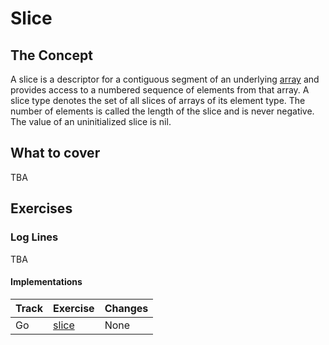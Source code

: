 # Slice

## The Concept

A slice is a descriptor for a contiguous segment of an underlying [array][type-array] and provides access to a
numbered sequence of elements from that array. A slice type denotes the set of all slices of arrays of its
element type. The number of elements is called the length of the slice and is never negative. The value of
an uninitialized slice is nil.

## What to cover

TBA

## Exercises

### Log Lines

TBA

#### Implementations

| Track | Exercise                   | Changes |
| ----- | -------------------------- | ------- |
| Go    | [slice][implementation-go] | None    |

[type-array]: ./array.md
[implementation-go]: ../../languages/go/exercises/concept/slices/.docs/introduction.md
